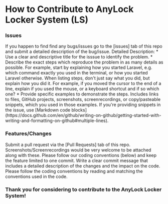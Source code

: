 <h1>How to Contribute to AnyLock Locker System (LS)</h1>
<h3>Issues</h3>
If you happen to find find any bugs/issues go to the [issues] tab of this repo and submit a detailed description of the bug/issue. 
Detailed Description: 
* Use a clear and descriptive title for the isssue to identify the problem. 
* Describe the exact steps which reproduce the problem in as many details as possible. For example, start by explaining how you started Laravel, e.g. which command exactly you used in the terminal, or how you started Laravel otherwise. When listing steps, don't just say what you did, but explain how you did it. For example, if you moved the cursor to the end of a line, explain if you used the mouse, or a keyboard shortcut and if so which one?
* Provide specific examples to demonstrate the steps. Includes links to files, GitHub projects, screenshots, screenrecordings, or copy/pasteable snippets, which you used in those examples. If you're providing snippets in the issue, use [Markdown code blocks](https://docs.github.com/en/github/writing-on-github/getting-started-with-writing-and-formatting-on-github#multiple-lines).
<h3>Features/Changes</h3>
Submit a pull request via the [Pull Requests] tab of this repo. Screenshots/Screenrecordings would be very welcome to be attached along with these. Please follow our coding conventions (below) and keep the feature limited to one commit. Write a clear commit message that includes a detailed description of the changes and the impact on the code. Please follow the coding conventions by reading and matching the conventions used in the code. 

<h3>Thank you for considering to contribute to the AnyLock Locker System!</h3>
